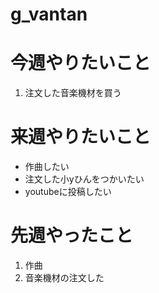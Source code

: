 # g_vantan
# 今週やりたいこと
1. 注文した音楽機材を買う
# 来週やりたいこと
* 作曲したい
* 注文した小yひんをつかいたい
* youtubeに投稿したい
# 先週やったこと
1. 作曲
2. 音楽機材の注文した
